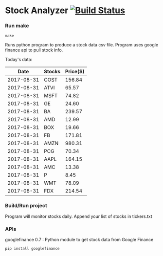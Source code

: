 # Stock Analyzer [![Build Status](https://travis-ci.org/ogoyal/StockAnalyzer.svg?branch=master)](https://travis-ci.org/ogoyal/StockAnalyzer)

### Run make
```
make
```

Runs python program to produce a stock data csv file. Program uses google finance api to pull stock info.

Today's data:

| Date| Stocks| Price($) | 
| --- | --- | ---  | 
| 2017-08-31| COST| 156.84 | 
| 2017-08-31| ATVI| 65.57 | 
| 2017-08-31| MSFT| 74.82 | 
| 2017-08-31| GE| 24.60 | 
| 2017-08-31| BA| 239.57 | 
| 2017-08-31| AMD| 12.99 | 
| 2017-08-31| BOX| 19.66 | 
| 2017-08-31| FB| 171.81 | 
| 2017-08-31| AMZN| 980.31 | 
| 2017-08-31| PCG| 70.34 | 
| 2017-08-31| AAPL| 164.15 | 
| 2017-08-31| AMC| 13.38 | 
| 2017-08-31| P| 8.45 | 
| 2017-08-31| WMT| 78.09 | 
| 2017-08-31| FDX| 214.54 | 

### Build/Run project

Program will monitor stocks daily. Append your list of stocks in tickers.txt

### APIs
googlefinance 0.7 : Python module to get stock data from Google Finance

```
pip install googlefinance
```


